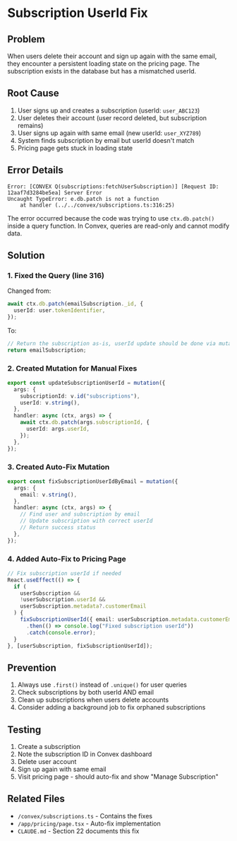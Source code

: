 # Subscription UserId Fix

## Problem

When users delete their account and sign up again with the same email, they encounter a persistent loading state on the pricing page. The subscription exists in the database but has a mismatched userId.

## Root Cause

1. User signs up and creates a subscription (userId: `user_ABC123`)
2. User deletes their account (user record deleted, but subscription remains)
3. User signs up again with same email (new userId: `user_XYZ789`)
4. System finds subscription by email but userId doesn't match
5. Pricing page gets stuck in loading state

## Error Details

```
Error: [CONVEX Q(subscriptions:fetchUserSubscription)] [Request ID: 12aaf7d3284be5ea] Server Error
Uncaught TypeError: e.db.patch is not a function
    at handler (../../convex/subscriptions.ts:316:25)
```

The error occurred because the code was trying to use `ctx.db.patch()` inside a query function. In Convex, queries are read-only and cannot modify data.

## Solution

### 1. Fixed the Query (line 316)

Changed from:

```typescript
await ctx.db.patch(emailSubscription._id, {
  userId: user.tokenIdentifier,
});
```

To:

```typescript
// Return the subscription as-is, userId update should be done via mutation
return emailSubscription;
```

### 2. Created Mutation for Manual Fixes

```typescript
export const updateSubscriptionUserId = mutation({
  args: {
    subscriptionId: v.id("subscriptions"),
    userId: v.string(),
  },
  handler: async (ctx, args) => {
    await ctx.db.patch(args.subscriptionId, {
      userId: args.userId,
    });
  },
});
```

### 3. Created Auto-Fix Mutation

```typescript
export const fixSubscriptionUserIdByEmail = mutation({
  args: {
    email: v.string(),
  },
  handler: async (ctx, args) => {
    // Find user and subscription by email
    // Update subscription with correct userId
    // Return success status
  },
});
```

### 4. Added Auto-Fix to Pricing Page

```typescript
// Fix subscription userId if needed
React.useEffect(() => {
  if (
    userSubscription &&
    !userSubscription.userId &&
    userSubscription.metadata?.customerEmail
  ) {
    fixSubscriptionUserId({ email: userSubscription.metadata.customerEmail })
      .then(() => console.log("Fixed subscription userId"))
      .catch(console.error);
  }
}, [userSubscription, fixSubscriptionUserId]);
```

## Prevention

1. Always use `.first()` instead of `.unique()` for user queries
2. Check subscriptions by both userId AND email
3. Clean up subscriptions when users delete accounts
4. Consider adding a background job to fix orphaned subscriptions

## Testing

1. Create a subscription
2. Note the subscription ID in Convex dashboard
3. Delete user account
4. Sign up again with same email
5. Visit pricing page - should auto-fix and show "Manage Subscription"

## Related Files

- `/convex/subscriptions.ts` - Contains the fixes
- `/app/pricing/page.tsx` - Auto-fix implementation
- `CLAUDE.md` - Section 22 documents this fix
